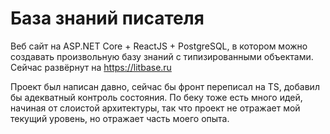 # База знаний писателя
Веб сайт на ASP.NET Core + ReactJS + PostgreSQL, в котором можно создавать произвольную базу знаний с типизированными объектами. Сейчас развёрнут на https://litbase.ru

Проект был написан давно, сейчас бы фронт переписал на TS, добавил бы адекватный контроль состояния. По беку тоже есть много идей, начиная от слоистой архитектуры, так что проект не отражает мой текущий уровень, но отражает часть моего опыта.
